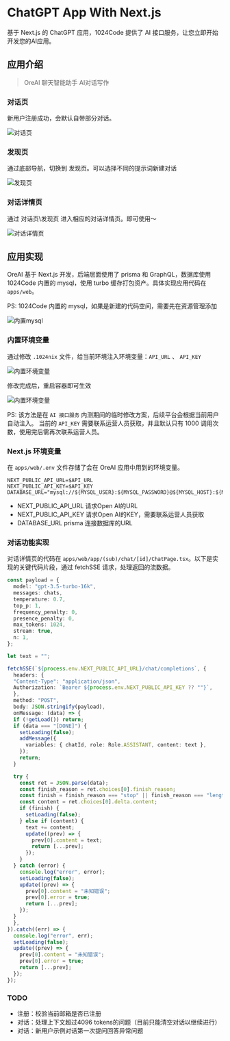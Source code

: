# ChatGPT App With Next.js

基于 Next.js 的 ChatGPT 应用，1024Code 提供了 AI 接口服务，让您立即开始开发您的AI应用。

## 应用介绍

> OreAI 聊天智能助手 AI对话写作

### 对话页

新用户注册成功，会默认自带部分对话。

![对话页](./img/1.png)

### 发现页

通过底部导航，切换到 发现页。可以选择不同的提示词新建对话

![发现页](./img/2.png)

### 对话详情页

通过 对话页\发现页 进入相应的对话详情页。即可使用～

![对话详情页](./img/3.png)

## 应用实现

OreAI 基于 Next.js 开发，后端层面使用了 prisma 和 GraphQL，数据库使用 1024Code 内置的 mysql，使用 turbo 缓存打包资产。具体实现应用代码在 `apps/web`。

PS: 1024Code 内置的 mysql，如果是新建的代码空间，需要先在资源管理添加

![内置mysql](./img/6.png)

### 内置环境变量

通过修改 `.1024nix` 文件，给当前环境注入环境变量：`API_URL` 、 `API_KEY`

![内置环境变量](./img/4.png)

修改完成后，重启容器即可生效

![内置环境变量](./img/5.png)

PS: 该方法是在 `AI 接口服务` 内测期间的临时修改方案，后续平台会根据当前用户自动注入。 当前的 `API_KEY` 需要联系运营人员获取，并且默认只有 1000 调用次数，使用完后需再次联系运营人员。

### Next.js 环境变量

在 `apps/web/.env` 文件存储了会在 OreAI 应用中用到的环境变量。

```
NEXT_PUBLIC_API_URL=$API_URL
NEXT_PUBLIC_API_KEY=$API_KEY
DATABASE_URL="mysql://${MYSQL_USER}:${MYSQL_PASSWORD}@${MYSQL_HOST}:${MYSQL_PORT}/ore_ai_db"
```

- NEXT_PUBLIC_API_URL 请求Open AI的URL
- NEXT_PUBLIC_API_KEY 请求Open AI的KEY，需要联系运营人员获取
- DATABASE_URL        prisma 连接数据库的URL

### 对话功能实现

对话详情页的代码在 `apps/web/app/(sub)/chat/[id]/ChatPage.tsx`。以下是实现的关键代码片段，通过 fetchSSE 请求，处理返回的流数据。

```ts
const payload = {
  model: "gpt-3.5-turbo-16k",
  messages: chats,
  temperature: 0.7,
  top_p: 1,
  frequency_penalty: 0,
  presence_penalty: 0,
  max_tokens: 1024,
  stream: true,
  n: 1,
};

let text = "";

fetchSSE(`${process.env.NEXT_PUBLIC_API_URL}/chat/completions`, {
  headers: {
  "Content-Type": "application/json",
  Authorization: `Bearer ${process.env.NEXT_PUBLIC_API_KEY ?? ""}`,
  },
  method: "POST",
  body: JSON.stringify(payload),
  onMessage: (data) => {
  if (!getLoad()) return;
  if (data === "[DONE]") {
    setLoading(false);
    addMessage({
      variables: { chatId, role: Role.ASSISTANT, content: text },
    });
    return;
  }

  try {
    const ret = JSON.parse(data);
    const finish_reason = ret.choices[0].finish_reason;
    const finish = finish_reason === "stop" || finish_reason === "length";
    const content = ret.choices[0].delta.content;
    if (finish) {
      setLoading(false);
    } else if (content) {
      text += content;
      update((prev) => {
        prev[0].content = text;
        return [...prev];
      });
    }
  } catch (error) {
    console.log("error", error);
    setLoading(false);
    update((prev) => {
      prev[0].content = "未知错误";
      prev[0].error = true;
      return [...prev];
    });
  }
  },
}).catch((err) => {
  console.log("error", err);
  setLoading(false);
  update((prev) => {
    prev[0].content = "未知错误";
    prev[0].error = true;
    return [...prev];
  });
});
```


### TODO

- 注册：校验当前邮箱是否已注册
- 对话：处理上下文超过4096 tokens的问题（目前只能清空对话以继续进行）
- 对话：新用户示例对话第一次提问回答异常问题